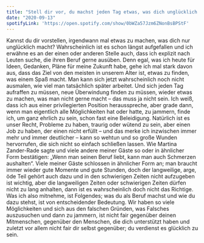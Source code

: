 ```yaml
---
title: "Stell dir vor, du machst jeden Tag etwas, was dich unglücklich macht"
date: "2020-09-13"
spotifyLink: 'https://open.spotify.com/show/0bWZa57Jzm6ZNonBsBPStF'
---
```

Kannst du dir vorstellen, irgendwann mal etwas zu machen, was dich nur unglücklich macht? Wahrscheinlich ist es schon längst aufgefallen und ich erwähne es an der einen oder anderen Stelle auch, dass ich explizit nach Leuten suche, die ihren Beruf gerne ausüben.
Denn egal, was ich heute für Ideen, Gedanken, Pläne für meine Zukunft habe, gehe ich mal stark davon aus, dass das Ziel von den meisten in unserem Alter ist, etwas zu finden, was einem Spaß macht. 
Man kann sich jetzt wahrscheinlich noch nicht ausmalen, wie viel man tatsächlich später arbeitet. Und sich jeden Tag aufraffen zu müssen, neue Überwindung finden zu müssen, wieder etwas zu machen, was man nicht gerne macht – das muss ja nicht sein. 
Ich weiß, dass ich aus einer privilegierten Position herausspreche, aber grade dann, wenn man eigentlich alle Möglichkeiten hat oder hatte, zu jammern, finde ich, um ganz ehrlich zu sein, schon fast eine Beleidigung. 
Natürlich ist es unser Recht, Probleme zu haben, traurig oder wütend zu sein, aber einen Job zu haben, der einen nicht erfüllt – und das merke ich inzwischen immer mehr und immer deutlicher – kann so wehtun und so große Wunden hervorrufen, die sich nicht so einfach schließen lassen. 
Wie Martina Zander-Rade sagte und viele andere meiner Gäste so oder in ähnlicher Form bestätigen: „Wenn man seinen Beruf liebt, kann man auch Schmerzen aushalten“. 
Viele meiner Gäste schlossen in ähnlicher Form an; man braucht immer wieder gute Momente und gute Stunden, doch der langweilige, arge, öde Teil gehört auch dazu und in den schwierigen Zeiten nicht aufzugeben ist wichtig, aber die langweiligen Zeiten oder schwierigen Zeiten dürfen nicht zu lang anhalten, dann ist es wahrscheinlich doch nicht das Richtige.  
Was ich also mitnehme, ist Folgendes; was du als Beruf machst und wie du dazu stehst, ist von entscheidender Bedeutung. 
Wir haben so viele Möglichkeiten und sich aus den falschen Gründen, was Falsches auszusuchen und dann zu jammern, ist nicht fair gegenüber deinen Mitmenschen, gegenüber den Menschen, die dich unterstützt haben und zuletzt vor allem nicht fair dir selbst gegenüber; du verdienst es glücklich zu sein. 
